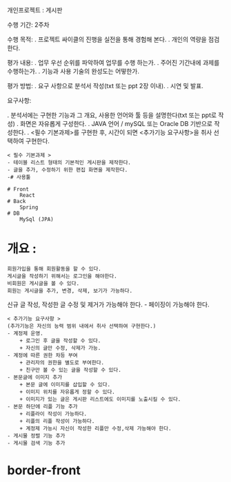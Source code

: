개인프로젝트 : 게시판

수행 기간: 2주차

수행 목적:
. 프로젝트 싸이클의 진행을 실전을 통해 경험해 본다.
. 개인의 역량을 점검한다.

평가 내용:
. 업무 우선 순위를 파악하여 업무를 수행 하는가.
. 주어진 기간내에 과제를 수행하는가.
. 기능과 사용 기술의 완성도는 어떻한가.

평가 방법:
. 요구 사항으로 분석서 작성(txt 또는 ppt 2장 이내).
. 시연 및 발표.

요구사항:

. 분석서에는 구현한 기능과 그 개요, 사용한 언어와 툴 등을 설명한다(txt 또는 ppt로 작성)
. 화면은 자유롭게 구성한다.
. JAVA 언어 / mySQL 또는 Oracle DB 기반으로 작성한다.
. <필수 기본과제>를 구현한 후, 시간이 되면 <추가기능 요구사항>을 취사 선택하여 구현한다.

    < 필수 기본과제 >
    - 테이블 리스트 형태의 기본적인 게시판을 제작한다.
    - 글을 추가, 수정하기 위한 편집 화면을 제작한다.
    -# 사용툴

    # Front
        React
    # Back
        Spring
    # DB
        MySql (JPA)

# 개요 :

    회원가입을 통해 회원활동을 할 수 있다.
    게시글을 작성하기 위해서는 로그인을 해야한다.
    비회원은 게시글을 볼 수 있다.
    회원는 게시글을 추가, 변경, 삭제, 보기가 가능하다.

신규 글 작성, 작성한 글 수정 및 제거가 가능해야 한다. - 페이징이 가능해야 한다.

    < 추가기능 요구사항 >
    (추가기능은 자신의 능력 범위 내에서 취사 선택하여 구현한다.)
    - 계정제 운영.
    	+ 로그인 후 글을 작성할 수 있다.
    	+ 자신의 글만 수정, 삭제가 가능.
    - 계정에 따른 권한 차등 부여
    	+ 관리자의 권한을 별도로 부여한다.
    	+ 친구만 볼 수 있는 글을 작성할 수 있다.
    - 본문글에 이미지 추가
    	+ 본문 글에 이미지를 삽입할 수 있다.
    	+ 이미지 위치를 자유롭게 정할 수 있다.
    	+ 이미지가 있는 글은 게시판 리스트에도 이미지를 노출시킬 수 있다.
    - 본문 하단에 리플 기능 추가
    	+ 리플라이 작성이 가능하다.
    	+ 리플의 리플 작성이 가능하다.
    	+ 계정제 가능시 자신이 작성한 리플만 수정,삭제 가능해야 한다.
    - 게시물 정렬 기능 추가
    - 게시물 검색 기능 추가

# border-front
